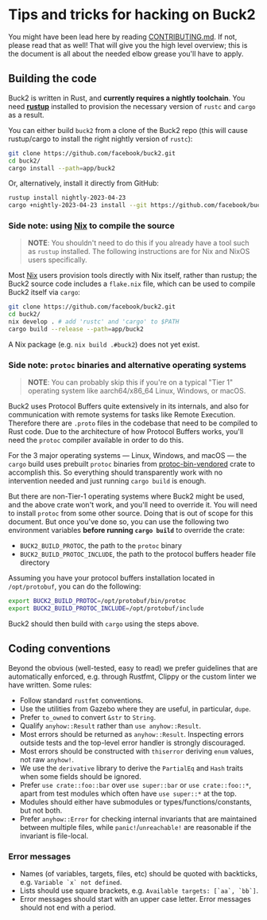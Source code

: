 # Tips and tricks for hacking on Buck2

You might have been lead here by reading [CONTRIBUTING.md](/CONTRIBUTING.md). If
not, please read that as well! That will give you the high level overview; this
is the document is all about the needed elbow grease you'll have to apply.

## Building the code

Buck2 is written in Rust, and **currently requires a nightly toolchain**. You
need **[rustup](https://rustup.rs)** installed to provision the necessary
version of `rustc` and `cargo` as a result.

You can either build `buck2` from a clone of the Buck2 repo (this will cause
rustup/cargo to install the right nightly version of `rustc`):

```sh
git clone https://github.com/facebook/buck2.git
cd buck2/
cargo install --path=app/buck2
```

Or, alternatively, install it directly from GitHub:

```sh
rustup install nightly-2023-04-23
cargo +nightly-2023-04-23 install --git https://github.com/facebook/buck2.git buck2
```

### Side note: using [Nix] to compile the source

> **NOTE**: You shouldn't need to do this if you already have a tool such as
> `rustup` installed. The following instructions are for Nix and NixOS users
> specifically.

Most [Nix] users provision tools directly with Nix itself, rather than rustup;
the Buck2 source code includes a `flake.nix` file, which can be used to compile
Buck2 itself via `cargo`:

```sh
git clone https://github.com/facebook/buck2.git
cd buck2/
nix develop . # add 'rustc' and 'cargo' to $PATH
cargo build --release --path=app/buck2
```

A Nix package (e.g. `nix build .#buck2`) does not yet exist.

[Nix]: https://nixos.org/nix

### Side note: `protoc` binaries and alternative operating systems

> **NOTE**: You can probably skip this if you're on a typical "Tier 1" operating
> system like aarch64/x86_64 Linux, Windows, or macOS.

Buck2 uses Protocol Buffers quite extensively in its internals, and also for
communication with remote systems for tasks like Remote Execution. Therefore
there are `.proto` files in the codebase that need to be compiled to Rust code.
Due to the architecture of how Protocol Buffers works, you'll need the `protoc`
compiler available in order to do this.

For the 3 major operating systems &mdash; Linux, Windows, and macOS &mdash; the
`cargo` build uses prebuilt `protoc` binaries from
[protoc-bin-vendored](https://crates.io/crates/protoc-bin-vendored) crate to
accomplish this. So everything should transparently work with no intervention
needed and just running `cargo build` is enough.

But there are non-Tier-1 operating systems where Buck2 might be used, and the
above crate won't work, and you'll need to override it. You will need to install
`protoc` from some other source. Doing that is out of scope for this document.
But once you've done so, you can use the following two environment variables
**before running `cargo build`** to override the crate:

- `BUCK2_BUILD_PROTOC`, the path to the `protoc` binary
- `BUCK2_BUILD_PROTOC_INCLUDE`, the path to the protocol buffers header file
  directory

Assuming you have your protocol buffers installation located in `/opt/protobuf`,
you can do the following:

```bash
export BUCK2_BUILD_PROTOC=/opt/protobuf/bin/protoc
export BUCK2_BUILD_PROTOC_INCLUDE=/opt/protobuf/include
```

Buck2 should then build with `cargo` using the steps above.

## Coding conventions

Beyond the obvious (well-tested, easy to read) we prefer guidelines that are
automatically enforced, e.g. through Rustfmt, Clippy or the custom linter we
have written. Some rules:

- Follow standard `rustfmt` conventions.
- Use the utilities from Gazebo where they are useful, in particular, `dupe`.
- Prefer `to_owned` to convert `&str` to `String`.
- Qualify `anyhow::Result` rather than `use anyhow::Result`.
- Most errors should be returned as `anyhow::Result`. Inspecting errors outside
  tests and the top-level error handler is strongly discouraged.
- Most errors should be constructed with `thiserror` deriving `enum` values, not
  raw `anyhow!`.
- We use the `derivative` library to derive the `PartialEq` and `Hash` traits
  when some fields should be ignored.
- Prefer `use crate::foo::bar` over `use super::bar` or `use crate::foo::*`,
  apart from test modules which often have `use super::*` at the top.
- Modules should either have submodules or types/functions/constants, but not
  both.
- Prefer `anyhow::Error` for checking internal invariants that are maintained
  between multiple files, while `panic!`/`unreachable!` are reasonable if the
  invariant is file-local.

### Error messages

- Names (of variables, targets, files, etc) should be quoted with backticks,
  e.g. ``Variable `x` not defined``.
- Lists should use square brackets, e.g. ``Available targets: [`aa`, `bb`]``.
- Error messages should start with an upper case letter. Error messages should
  not end with a period.
